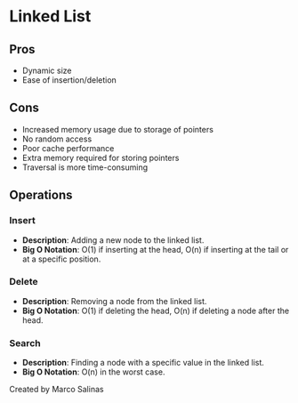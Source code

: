 # Linked List

## Pros
- Dynamic size
- Ease of insertion/deletion

## Cons
- Increased memory usage due to storage of pointers
- No random access
- Poor cache performance
- Extra memory required for storing pointers
- Traversal is more time-consuming

## Operations

### Insert
- **Description**: Adding a new node to the linked list.
- **Big O Notation**: O(1) if inserting at the head, O(n) if inserting at the tail or at a specific position.

### Delete
- **Description**: Removing a node from the linked list.
- **Big O Notation**: O(1) if deleting the head, O(n) if deleting a node after the head.

### Search
- **Description**: Finding a node with a specific value in the linked list.
- **Big O Notation**: O(n) in the worst case.

Created by Marco Salinas